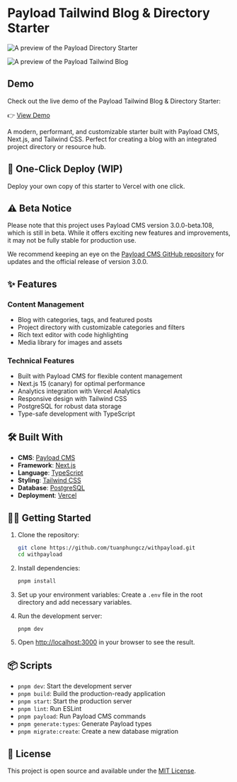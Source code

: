 # Payload Tailwind Blog & Directory Starter

![A preview of the Payload Directory Starter](https://raw.githubusercontent.com/tuanphungcz/withpayload/refs/heads/main/public/media/withpayload-projects.jpg)

![A preview of the Payload Tailwind Blog](https://raw.githubusercontent.com/tuanphungcz/withpayload/refs/heads/main/public/media/withpayload-blog.jpeg)

## Demo

Check out the live demo of the Payload Tailwind Blog & Directory Starter:

👉 [View Demo](https://withpayload.com)

A modern, performant, and customizable starter built with Payload CMS, Next.js, and Tailwind CSS. Perfect for creating a blog with an integrated project directory or resource hub.

## 🚀 One-Click Deploy (WIP)

Deploy your own copy of this starter to Vercel with one click.


## ⚠️ Beta Notice

Please note that this project uses Payload CMS version 3.0.0-beta.108, which is still in beta. While it offers exciting new features and improvements, it may not be fully stable for production use.

We recommend keeping an eye on the [Payload CMS GitHub repository](https://github.com/payloadcms/payload) for updates and the official release of version 3.0.0.

## ✨ Features

### Content Management
- Blog with categories, tags, and featured posts
- Project directory with customizable categories and filters
- Rich text editor with code highlighting
- Media library for images and assets

### Technical Features
- Built with Payload CMS for flexible content management
- Next.js 15 (canary) for optimal performance
- Analytics integration with Vercel Analytics
- Responsive design with Tailwind CSS
- PostgreSQL for robust data storage
- Type-safe development with TypeScript

## 🛠 Built With

- **CMS**: [Payload CMS](https://payloadcms.com/)
- **Framework**: [Next.js](https://nextjs.org/)
- **Language**: [TypeScript](https://www.typescriptlang.org/)
- **Styling**: [Tailwind CSS](https://tailwindcss.com/)
- **Database**: [PostgreSQL](https://www.postgresql.org/)
- **Deployment**: [Vercel](https://vercel.com)

## 🏃‍♂️ Getting Started

1. Clone the repository:

   ```bash
   git clone https://github.com/tuanphungcz/withpayload.git
   cd withpayload
   ```

2. Install dependencies:

   ```bash
   pnpm install
   ```

3. Set up your environment variables:
   Create a `.env` file in the root directory and add necessary variables.

4. Run the development server:

   ```bash
   pnpm dev
   ```

5. Open [http://localhost:3000](http://localhost:3000) in your browser to see the result.

## 📦 Scripts

- `pnpm dev`: Start the development server
- `pnpm build`: Build the production-ready application
- `pnpm start`: Start the production server
- `pnpm lint`: Run ESLint
- `pnpm payload`: Run Payload CMS commands
- `pnpm generate:types`: Generate Payload types
- `pnpm migrate:create`: Create a new database migration

## 📝 License

This project is open source and available under the [MIT License](LICENSE).